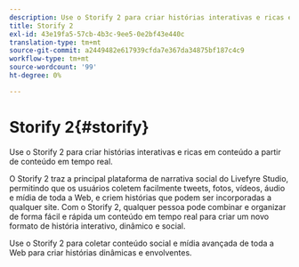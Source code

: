 ```yaml
---
description: Use o Storify 2 para criar histórias interativas e ricas em conteúdo a partir de conteúdo em tempo real.
title: Storify 2
exl-id: 43e19fa5-57cb-4b3c-9ee5-0e2bf43e440c
translation-type: tm+mt
source-git-commit: a2449482e617939cfda7e367da34875bf187c4c9
workflow-type: tm+mt
source-wordcount: '99'
ht-degree: 0%

---
```


# Storify 2{#storify}

Use o Storify 2 para criar histórias interativas e ricas em conteúdo a partir de conteúdo em tempo real.

O Storify 2 traz a principal plataforma de narrativa social do Livefyre Studio, permitindo que os usuários coletem facilmente tweets, fotos, vídeos, áudio e mídia de toda a Web, e criem histórias que podem ser incorporadas a qualquer site. Com o Storify 2, qualquer pessoa pode combinar e organizar de forma fácil e rápida um conteúdo em tempo real para criar um novo formato de história interativo, dinâmico e social.

Use o Storify 2 para coletar conteúdo social e mídia avançada de toda a Web para criar histórias dinâmicas e envolventes.
